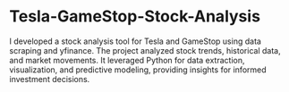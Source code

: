 # Tesla-GameStop-Stock-Analysis
I developed a stock analysis tool for Tesla and GameStop using data scraping and yfinance. The project analyzed stock trends, historical data, and market movements. It leveraged Python for data extraction, visualization, and predictive modeling, providing insights for informed investment decisions.
